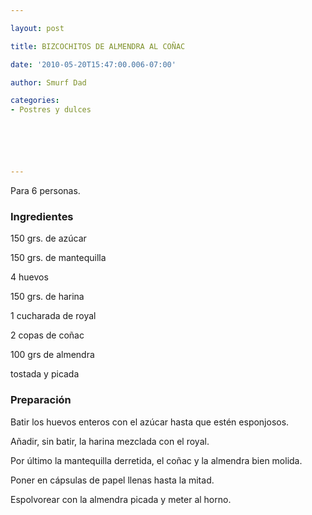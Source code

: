 ```yaml
---

layout: post

title: BIZCOCHITOS DE ALMENDRA AL COÑAC

date: '2010-05-20T15:47:00.006-07:00'

author: Smurf Dad

categories:
- Postres y dulces






---
```


Para 6 personas.

<h3>Ingredientes</h3>

150 grs. de azúcar

150 grs. de mantequilla

4 huevos

150 grs. de harina

1 cucharada de royal

2 copas de coñac

100 grs de almendra

tostada y picada

<h3>Preparación</h3>

Batir los huevos enteros con el azúcar hasta que estén esponjosos.

Añadir, sin batir, la harina mezclada con el royal.

Por último la mantequilla derretida, el coñac y la almendra bien molida.

Poner en cápsulas de papel llenas hasta la mitad.

Espolvorear con la almendra picada y meter al horno.

